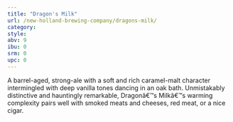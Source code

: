 ```yaml
---
title: "Dragon's Milk"
url: /new-holland-brewing-company/dragons-milk/
category: 
style: 
abv: 9
ibu: 0
srm: 0
upc: 0
---
```

A barrel-aged, strong-ale with a soft and rich caramel-malt character intermingled with deep vanilla tones dancing in an oak bath. Unmistakably distinctive and hauntingly remarkable, Dragonâ€™s Milkâ€™s warming complexity pairs well with smoked meats and cheeses, red meat, or a nice cigar.
